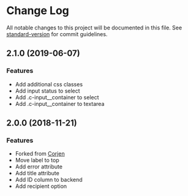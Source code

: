 # Change Log

All notable changes to this project will be documented in this file. See [standard-version](https://github.com/conventional-changelog/standard-version) for commit guidelines.

<a name="2.1.0"></a>
## 2.1.0 (2019-06-07)

### Features

* Add additional css classes
* Add input status to select
* Add .c-input__container to select
* Add .c-input__container to textarea

<a name="2.0.0"></a>
## 2.0.0 (2018-11-21)

### Features

* Forked from [Corjen](https://github.com/Corjen/wordpress-formbuilder/)
* Move label to top
* Add error attribute
* Add title attribute
* Add ID column to backend
* Add recipient option